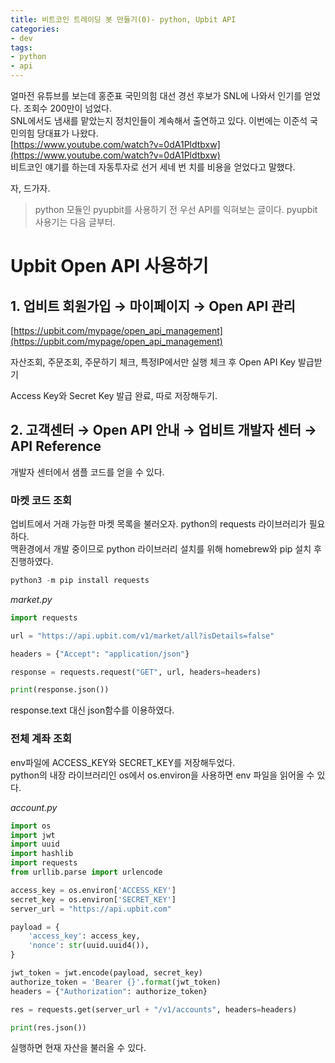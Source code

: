 ```yaml
---
title: 비트코인 트레이딩 봇 만들기(0)- python, Upbit API
categories: 
- dev
tags:
- python
- api
---
```


얼마전 유튜브를 보는데 홍준표 국민의힘 대선 경선 후보가 SNL에 나와서 인기를 얻었다. 조회수 200만이 넘었다.  
SNL에서도 냄새를 맡았는지 정치인들이 계속해서 출연하고 있다. 이번에는 이준석 국민의힘 당대표가 나왔다.  
[https://www.youtube.com/watch?v=0dA1Pldtbxw](https://www.youtube.com/watch?v=0dA1Pldtbxw)  
비트코인 얘기를 하는데 자동투자로 선거 세네 번 치를 비용을 얻었다고 말했다.  

자, 드가자.


> python 모듈인 pyupbit를 사용하기 전 우선 API를 익혀보는 글이다. pyupbit 사용기는 다음 글부터.


# Upbit Open API 사용하기

## 1. 업비트 회원가입 → 마이페이지 → Open API 관리

[https://upbit.com/mypage/open_api_management](https://upbit.com/mypage/open_api_management)

자산조회, 주문조회, 주문하기 체크, 특정IP에서만 실행 체크 후 Open API Key 발급받기

Access Key와 Secret Key 발급 완료, 따로 저장해두기.


## 2. 고객센터 → Open API 안내 → 업비트 개발자 센터 → API Reference

개발자 센터에서 샘플 코드를 얻을 수 있다.

### 마켓 코드 조회

업비트에서 거래 가능한 마켓 목록을 불러오자. python의 requests 라이브러리가 필요하다.  
맥환경에서 개발 중이므로 python 라이브러리 설치를 위해 homebrew와 pip 설치 후 진행하였다.

```python
python3 -m pip install requests
```  
  	  
*market.py*  
```python
import requests

url = "https://api.upbit.com/v1/market/all?isDetails=false"

headers = {"Accept": "application/json"}

response = requests.request("GET", url, headers=headers)

print(response.json())
```

response.text 대신 json함수를 이용하였다.

### 전체 계좌 조회

env파일에 ACCESS_KEY와 SECRET_KEY를 저장해두었다.  
python의 내장 라이브러리인 os에서 os.environ을 사용하면 env 파일을 읽어올 수 있다.  


*account.py*
```python
import os
import jwt
import uuid
import hashlib
import requests
from urllib.parse import urlencode

access_key = os.environ['ACCESS_KEY']
secret_key = os.environ['SECRET_KEY']
server_url = "https://api.upbit.com"

payload = {
    'access_key': access_key,
    'nonce': str(uuid.uuid4()),
}

jwt_token = jwt.encode(payload, secret_key)
authorize_token = 'Bearer {}'.format(jwt_token)
headers = {"Authorization": authorize_token}

res = requests.get(server_url + "/v1/accounts", headers=headers)

print(res.json())
```

실행하면 현재 자산을 불러올 수 있다.
